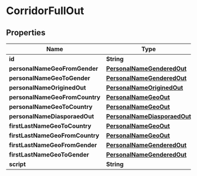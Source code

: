 
# CorridorFullOut

## Properties
Name | Type | Description | Notes
------------ | ------------- | ------------- | -------------
**id** | **String** |  |  [optional]
**personalNameGeoFromGender** | [**PersonalNameGenderedOut**](PersonalNameGenderedOut.md) |  |  [optional]
**personalNameGeoToGender** | [**PersonalNameGenderedOut**](PersonalNameGenderedOut.md) |  |  [optional]
**personalNameOriginedOut** | [**PersonalNameOriginedOut**](PersonalNameOriginedOut.md) |  |  [optional]
**personalNameGeoFromCountry** | [**PersonalNameGeoOut**](PersonalNameGeoOut.md) |  |  [optional]
**personalNameGeoToCountry** | [**PersonalNameGeoOut**](PersonalNameGeoOut.md) |  |  [optional]
**personalNameDiasporaedOut** | [**PersonalNameDiasporaedOut**](PersonalNameDiasporaedOut.md) |  |  [optional]
**firstLastNameGeoToCountry** | [**PersonalNameGeoOut**](PersonalNameGeoOut.md) |  |  [optional]
**firstLastNameGeoFromCountry** | [**PersonalNameGeoOut**](PersonalNameGeoOut.md) |  |  [optional]
**firstLastNameGeoFromGender** | [**PersonalNameGenderedOut**](PersonalNameGenderedOut.md) |  |  [optional]
**firstLastNameGeoToGender** | [**PersonalNameGenderedOut**](PersonalNameGenderedOut.md) |  |  [optional]
**script** | **String** |  |  [optional]



